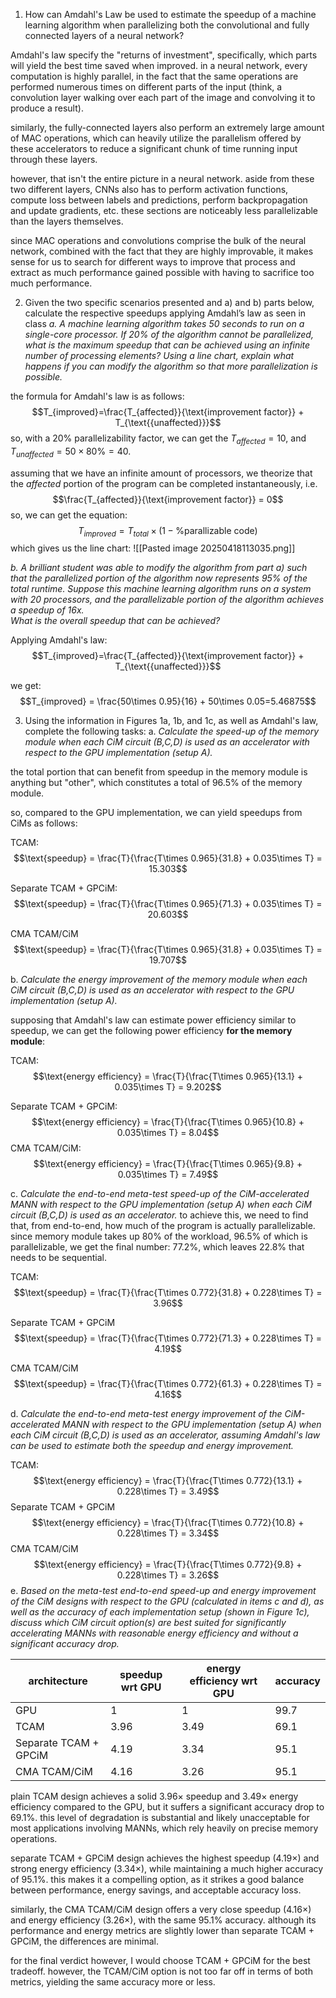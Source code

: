 1. How can Amdahl's Law be used to estimate the speedup of a machine learning algorithm when parallelizing both the convolutional and fully connected layers of a neural network?

Amdahl's law specify the "returns of investment", specifically, which parts will yield the best time saved when improved. in a neural network, every computation is highly parallel, in the fact that the same operations are performed numerous times on different parts of the input (think, a convolution layer walking over each part of the image and convolving it to produce a result). 

similarly, the fully-connected layers also perform an extremely large amount of MAC operations, which can heavily utilize the parallelism offered by these accelerators to reduce a significant chunk of time running input through these layers.

however, that isn't the entire picture in a neural network. aside from these two different layers, CNNs also has to perform activation functions, compute loss between labels and predictions, perform backpropagation and update gradients, etc. these sections are noticeably less parallelizable than the layers themselves. 

since MAC operations and convolutions comprise the bulk of the neural network, combined with the fact that they are highly improvable, it makes sense for us to search for different ways to improve that process and extract as much performance gained possible with having to sacrifice too much performance.

2. Given the two specific scenarios presented and a) and b) parts below, calculate the respective speedups applying Amdahl’s law as seen in class
*a. A machine learning algorithm takes 50 seconds to run on a single-core processor. If 20% of the algorithm cannot be parallelized, what is the maximum speedup that can be achieved using an infinite number of processing elements? Using a line chart, explain what happens if you can modify the algorithm so that more parallelization is possible.*

the formula for Amdahl's law is as follows:
$$T_{improved}=\frac{T_{affected}}{\text{improvement factor}} + T_{\text{{unaffected}}}$$
so, with a 20% parallelizability factor, we can get the $T_{affected} = 10$, and $T_{unaffected} = 50\times 80\% = 40$.

assuming that we have an infinite amount of processors, we theorize that the $affected$ portion of the program can be completed instantaneously, i.e.
$$\frac{T_{affected}}{\text{improvement factor}} = 0$$
so, we can get the equation:
$$T_{improved} = T_{total}\times (1-\%\text{parallizable code})$$
which gives us the line chart:
![[Pasted image 20250418113035.png]]

*b. A brilliant student was able to modify the algorithm from part a) such that the parallelized portion of the algorithm now represents 95% of the total runtime. Suppose this machine learning algorithm runs on a system with 20 processors, and the parallelizable portion of the algorithm achieves a speedup of 16x.*  
*What is the overall speedup that can be achieved?*

Applying Amdahl's law:
$$T_{improved}=\frac{T_{affected}}{\text{improvement factor}} + T_{\text{{unaffected}}}$$

we get:
$$T_{improved} = \frac{50\times 0.95}{16} + 50\times 0.05=5.46875$$

3. Using the information in Figures 1a, 1b, and 1c, as well as Amdahl's law, complete the following tasks:
a. *Calculate the speed-up of the memory module when each CiM circuit (B,C,D) is used as an accelerator with respect to the GPU implementation (setup A).*

the total portion that can benefit from speedup in the memory module is anything but "other", which constitutes a total of 96.5% of the memory module.

so, compared to the GPU implementation, we can yield speedups from CiMs as follows:

TCAM:
$$\text{speedup} = \frac{T}{\frac{T\times 0.965}{31.8} + 0.035\times T} = 15.303$$

Separate TCAM + GPCiM:
$$\text{speedup} = \frac{T}{\frac{T\times 0.965}{71.3} + 0.035\times T} = 20.603$$

CMA TCAM/CiM
$$\text{speedup} = \frac{T}{\frac{T\times 0.965}{31.8} + 0.035\times T} = 19.707$$

b. *Calculate the energy improvement of the memory module when each CiM circuit (B,C,D) is used as an accelerator with respect to the GPU implementation (setup A).*

supposing that Amdahl's law can estimate power efficiency similar to speedup, we can get the following power efficiency **for the memory module**:

TCAM:
$$\text{energy efficiency} = \frac{T}{\frac{T\times 0.965}{13.1} + 0.035\times T} = 9.202$$

Separate TCAM + GPCiM:
$$\text{energy efficiency} = \frac{T}{\frac{T\times 0.965}{10.8} + 0.035\times T} = 8.04$$
CMA TCAM/CiM:
$$\text{energy efficiency} = \frac{T}{\frac{T\times 0.965}{9.8} + 0.035\times T} = 7.49$$

c. *Calculate the end-to-end meta-test speed-up of the CiM-accelerated MANN with respect to the GPU implementation (setup A) when each CiM circuit (B,C,D) is used as an accelerator.*
to achieve this, we need to find that, from end-to-end, how much of the program is actually parallelizable. since memory module takes up 80% of the workload, 96.5% of which is parallelizable, we get the final number: 77.2%, which leaves 22.8% that needs to be sequential.

TCAM: 
$$\text{speedup} = \frac{T}{\frac{T\times 0.772}{31.8} + 0.228\times T} = 3.96$$

Separate TCAM + GPCiM
$$\text{speedup} = \frac{T}{\frac{T\times 0.772}{71.3} + 0.228\times T} = 4.19$$

CMA TCAM/CiM
$$\text{speedup} = \frac{T}{\frac{T\times 0.772}{61.3} + 0.228\times T} = 4.16$$

d. *Calculate the end-to-end meta-test energy improvement of the CiM-accelerated MANN with respect to the GPU implementation (setup A) when each CiM circuit (B,C,D) is used as an accelerator, assuming Amdahl's law can be used to estimate both the speedup and energy improvement.*

TCAM:
$$\text{energy efficiency} = \frac{T}{\frac{T\times 0.772}{13.1} + 0.228\times T} = 3.49$$
Separate TCAM + GPCiM
$$\text{energy efficiency} = \frac{T}{\frac{T\times 0.772}{10.8} + 0.228\times T} = 3.34$$
CMA TCAM/CiM
$$\text{energy efficiency} = \frac{T}{\frac{T\times 0.772}{9.8} + 0.228\times T} = 3.26$$
e. *Based on the meta-test end-to-end speed-up and energy improvement of the CiM designs with respect to the GPU (calculated in items c and d), as well as the accuracy of each implementation setup (shown in Figure 1c), discuss which CiM circuit option(s) are best suited for significantly accelerating MANNs with reasonable energy efficiency and without a significant accuracy drop.*

| architecture          | speedup wrt GPU | energy efficiency wrt GPU | accuracy |
| --------------------- | --------------- | ------------------------- | -------- |
| GPU                   | 1               | 1                         | 99.7     |
| TCAM                  | 3.96            | 3.49                      | 69.1     |
| Separate TCAM + GPCiM | 4.19            | 3.34                      | 95.1     |
| CMA TCAM/CiM          | 4.16            | 3.26                      | 95.1     |

plain TCAM design achieves a solid 3.96× speedup and 3.49× energy efficiency compared to the GPU, but it suffers a significant accuracy drop to 69.1%. this level of degradation is substantial and likely unacceptable for most applications involving MANNs, which rely heavily on precise memory operations.

separate TCAM + GPCiM design achieves the highest speedup (4.19×) and strong energy efficiency (3.34×), while maintaining a much higher accuracy of 95.1%. this makes it a compelling option, as it strikes a good balance between performance, energy savings, and acceptable accuracy loss.

similarly, the CMA TCAM/CiM design offers a very close speedup (4.16×) and energy efficiency (3.26×), with the same 95.1% accuracy. although its performance and energy metrics are slightly lower than separate TCAM + GPCiM, the differences are minimal. 

for the final verdict however, I would choose TCAM + GPCiM for the best tradeoff. however, the TCAM/CiM option is not too far off in terms of both metrics, yielding the same accuracy more or less.